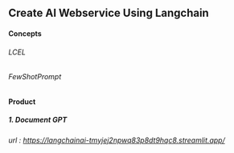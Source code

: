 ## Create AI Webservice Using Langchain

#### Concepts 
###### LCEL
###### FewShotPrompt






#### Product
##### 1. Document GPT
###### url : https://langchainai-tmyjej2npwq83p8dt9hqc8.streamlit.app/
